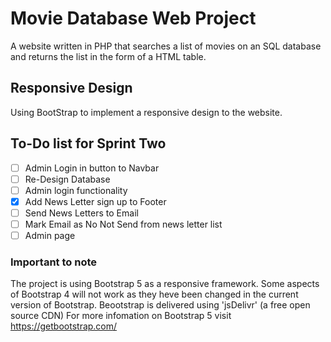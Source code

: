 # Movie Database Web Project

A website written in PHP that searches a list of movies on an SQL database and returns the list in the form of a HTML table.


## Responsive Design

Using BootStrap to implement a responsive design to the website.

## To-Do list for Sprint Two

- [ ] Admin Login in button to Navbar
- [ ] Re-Design Database
- [ ] Admin login functionality
- [x] Add News Letter sign up to Footer
- [ ] Send News Letters to Email
- [ ] Mark Email as No Not Send from news letter list
- [ ] Admin page

### Important to note

The project is using Bootstrap 5 as a responsive framework.
Some aspects of Bootstrap 4 will not work as they heve been changed in the current version of Bootstrap.
Beootstrap is delivered using 'jsDelivr' (a free open source CDN)
For more infomation on Bootstrap 5 visit https://getbootstrap.com/

